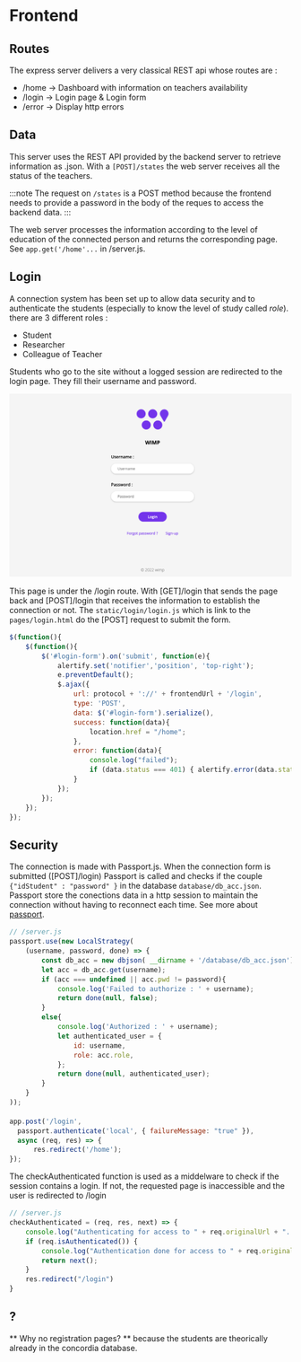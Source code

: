 # Frontend

## Routes
The express server delivers a very classical REST api whose routes are :
* /home &rarr; Dashboard with information on teachers availability
* /login &rarr; Login page & Login form
* /error &rarr; Display http errors

## Data
This server uses the REST API provided by the backend server to retrieve information as .json. With a `[POST]/states` the web server receives all the status of the teachers. 

:::note
The request on `/states` is a POST method because the frontend needs to provide a password in the body of the reques to access the backend data.
:::

The web server processes the information according to the level of education of the connected person and returns the corresponding page. 
See ```app.get('/home'...``` in /server.js.


## Login 
A connection system has been set up to allow data security and to authenticate the students (especially to know the level of study called *role*). 
there are 3 different roles :
- Student
- Researcher
- Colleague of Teacher


Students who go to the site without a logged session are redirected to the login page. They fill their username and password.

![Login Page](img/login.png)

This page is under the /login route.
With [GET]/login that sends the page back and [POST]/login that receives the information to establish the connection or not.
The `static/login/login.js` which is link to the `pages/login.html` do the [POST] request to submit the form.
```js
$(function(){
    $(function(){
        $('#login-form').on('submit', function(e){
            alertify.set('notifier','position', 'top-right');
            e.preventDefault();
            $.ajax({
                url: protocol + '://' + frontendUrl + '/login',
                type: 'POST',
                data: $('#login-form').serialize(),
                success: function(data){
                    location.href = "/home";
                },
                error: function(data){
                    console.log("failed");
                    if (data.status === 401) { alertify.error(data.statusText + ": Invalid credentials", 'error', 5 )};
                }            
            });
        });
    });
});
```



## Security
The connection is made with Passport.js.
When the connection form is submitted ([POST]/login) Passport is called and checks if the couple `{"idStudent" : "password" }` in the database `database/db_acc.json`.
Passport store the conections data in a http session to maintain the connection without having to reconnect each time. See more about [passport](https://www.passportjs.org/packages/passport-local/).

```js
// /server.js
passport.use(new LocalStrategy(
    (username, password, done) => {
        const db_acc = new dbjson( __dirname + '/database/db_acc.json');
        let acc = db_acc.get(username);
        if (acc === undefined || acc.pwd != password){
            console.log('Failed to authorize : ' + username);
            return done(null, false);
        } 
        else{
            console.log('Authorized : ' + username);
            let authenticated_user = {
                id: username,
                role: acc.role,
            };
            return done(null, authenticated_user);
        }  
    }
));

app.post('/login',
  passport.authenticate('local', { failureMessage: "true" }),
  async (req, res) => {
      res.redirect('/home');
});
```

The checkAuthenticated function is used as a middelware to check if the session contains a login. If not, the requested page is inaccessible and the user is redirected to /login

```js
// /server.js
checkAuthenticated = (req, res, next) => {
    console.log("Authenticating for access to " + req.originalUrl + "...")
    if (req.isAuthenticated()) { 
        console.log("Authentication done for access to " + req.originalUrl);
        return next();
    }
    res.redirect("/login")
}
```

## ?
** Why no registration pages? **
because the students are theorically already in the concordia database.
